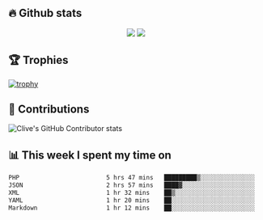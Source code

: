 ## &#128293; Github stats

<!-- GitHub Readme Streak Stats - https://github.com/DenverCoder1/github-readme-streak-stats -->
<p align="center">

<picture>
  <source 
    srcset="https://github-readme-stats.vercel.app/api?username=clivewalkden&count_private=true&show_icons=true&theme=darcula"
    media="(prefers-color-scheme: dark)"
  />
  <source
    srcset="https://github-readme-stats.vercel.app/api?username=clivewalkden&count_private=true&show_icons=true&theme=calm"
    media="(prefers-color-scheme: light), (prefers-color-scheme: no-preference)"
  />
  <img src="https://github-readme-stats.vercel.app/api?username=clivewalkden&count_private=true&show_icons=true&theme=darcula" />
</picture>

<a href="https://git.io/streak-stats" target="_blank">
  <img src="http://github-readme-streak-stats.herokuapp.com?user=clivewalkden&theme=darcula&date_format=j%20M%5B%20Y%5D" />
</a>

</p>

## &#127942; Trophies
[![trophy](https://github-profile-trophy.vercel.app/?username=clivewalkden&theme=onedark)](https://github.com/clivewalkden/github-profile-trophy)

## &#129309; Contributions
![Clive's GitHub Contributor stats](https://github-contributor-stats.vercel.app/api?username=clivewalkden)

## &#128202; This week I spent my time on
<!--START_SECTION:waka-->

```txt
PHP                        5 hrs 47 mins   █████████▒░░░░░░░░░░░░░░░   37.09 %
JSON                       2 hrs 57 mins   ████▓░░░░░░░░░░░░░░░░░░░░   18.94 %
XML                        1 hr 32 mins    ██▒░░░░░░░░░░░░░░░░░░░░░░   09.82 %
YAML                       1 hr 20 mins    ██░░░░░░░░░░░░░░░░░░░░░░░   08.63 %
Markdown                   1 hr 12 mins    ██░░░░░░░░░░░░░░░░░░░░░░░   07.75 %
```

<!--END_SECTION:waka-->
